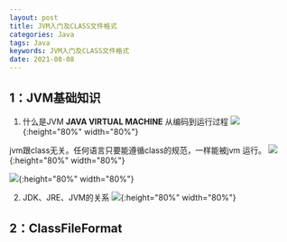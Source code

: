 ```yaml
---
layout: post
title: JVM入门及CLASS文件格式
categories: Java
tags: Java
keywords: JVM入门及CLASS文件格式
date: 2021-08-08
---
```


## 1：JVM基础知识
1. 什么是JVM
**JAVA VIRTUAL MACHINE**
从编码到运行过程
![][jvm]{:height="80%" width="80%"}

jvm跟class无关。任何语言只要能遵循class的规范，一样能被jvm 运行。
![][jvm2]{:height="80%" width="80%"}

![][jvm3]{:height="80%" width="80%"}

2. JDK、JRE、JVM的关系
   ![][jdk]{:height="80%" width="80%"}

## 2：ClassFileFormat



[jvm]:{{site.baseurl}}/assets/img/java/jvm/class/java编码执行.png
[jvm2]:{{site.baseurl}}/assets/img/java/jvm/class/jvm多语言.png
[jvm3]:{{site.baseurl}}/assets/img/java/jvm/class/jvm-class.png

[jdk]:{{site.baseurl}}/assets/img/java/jvm/class/jdk-jre-jvm.png